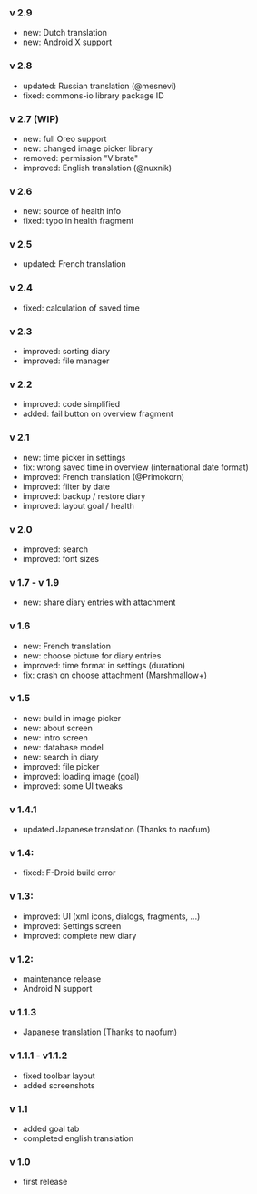### v 2.9
- new: Dutch translation
- new: Android X support

### v 2.8
- updated: Russian translation (@mesnevi)
- fixed: commons-io library package ID

### v 2.7 (WIP)
- new: full Oreo support
- new: changed image picker library
- removed: permission "Vibrate"
- improved: English translation (@nuxnik)

### v 2.6
- new: source of health info
- fixed: typo in health fragment

### v 2.5
- updated: French translation

### v 2.4
- fixed: calculation of saved time

### v 2.3
- improved: sorting diary
- improved: file manager

### v 2.2
- improved: code simplified
- added: fail button on overview fragment

### v 2.1
- new: time picker in settings
- fix: wrong saved time in overview (international date format)
- improved: French translation (@Primokorn)
- improved: filter by date
- improved: backup / restore diary
- improved: layout goal / health

### v 2.0
- improved: search
- improved: font sizes

### v 1.7 - v 1.9
- new: share diary entries with attachment

### v 1.6
- new: French translation
- new: choose picture for diary entries
- improved: time format in settings (duration)
- fix: crash on choose attachment (Marshmallow+)

### v 1.5
- new: build in image picker
- new: about screen
- new: intro screen
- new: database model
- new: search in diary
- improved: file picker
- improved: loading image (goal)
- improved: some UI tweaks

### v 1.4.1
- updated Japanese translation (Thanks to naofum)

### v 1.4:
- fixed: F-Droid build error

### v 1.3:
- improved: UI (xml icons, dialogs, fragments, ...)
- improved: Settings screen
- improved: complete new diary

### v 1.2:
- maintenance release
- Android N support

### v 1.1.3
- Japanese translation (Thanks to naofum)

### v 1.1.1 - v1.1.2
- fixed toolbar layout
- added screenshots

### v 1.1
- added goal tab
- completed english translation

### v 1.0
- first release
